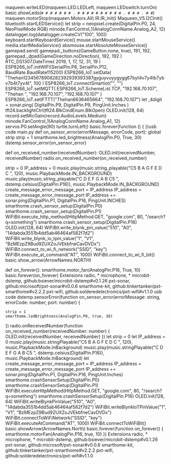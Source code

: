 maqueen.writeLED(maqueen.LED.LEDLeft, maqueen.LEDswitch.turnOn) basic.showLeds(` # # # # # # # . # # # # # # # # # # . # # # . # # `) maqueen.motorStop(maqueen.Motors.All) IR.IR_init() Maqueen_V5.I2CInit() bluetooth.startLEDService() let strip = neopixel.create(DigitalPin.P0, 24, NeoPixelMode.RGB) minode.FanControl_1(AnalogConnName.Analog_A2, 12) datalogger.log(datalogger.createCV("100", 100)) keyboard.startKeyboardService() mouse.startMouseService() media.startMediaService() absmouse.startAbsoluteMouseService() gamepad.send( gamepad._buttons(GameButton.none, true), 191, 192, gamepad._dpad(GameDirection.noDirection), 192, 192 ) RTC_DS1307.DateTime( 2019, 1, 17, 12, 31, 19 ) ESP8266_IoT.initWIFI(SerialPin.P8, SerialPin.P12, BaudRate.BaudRate115200) ESP8266_IoT.setData( "Thehan12345678908282392939393387gyguyvuyygygg67byt4v7y4tb7ybv7b4t7yv4t", 100 ) ESP8266_IoT.connectSmartiot("", "") ESP8266_IoT.setMQTT( ESP8266_IoT.SchemeList.TCP, "192.168.70.107", "Thehan ", "192.168.70.107", "192.168.70.107" ) ESP8266_IoT.setIFTTT("Thehan6636465664", "192.168.70.107") let _4digit = sonar.ping( DigitalPin.P9, DigitalPin.P9, PingUnit.Inches ) tft24.backlightCtrl(tft24.BlkCmdEnum.BlkOpen) OLED.init(128, 64) record.setMicGain(record.AudioLevels.Medium) minode.FanControl_1(AnalogConnName.Analog_A1, 12) servos.P0.setAngle(90) turtle.turnLeft() basic.forever(function () { })usb code
main.py
def on_sensor_error(errorMessage, errorCode, port):
    global strip
    strip = 1
    smarthome.led_brightness(AnalogPin.P0, True, 30)
dstemp.sensor_error(on_sensor_error)

def on_received_number(receivedNumber):
    OLED.init(receivedNumber, receivedNumber)
radio.on_received_number(on_received_number)

strip = 0
IP_address = 0
music.play(music.string_playable("C5 B A G F E D C ", 120),
    music.PlaybackMode.IN_BACKGROUND)
music.play(music.string_playable("C D E F G A B C5 ", dstemp.celsius(DigitalPin.P16)),
    music.PlaybackMode.IN_BACKGROUND)
create_message_error_message_port = IP_address
IP_address = create_message_error_message_port
IP_address += sonar.ping(DigitalPin.P1, DigitalPin.P16, PingUnit.INCHES)
smarthome.crash_sensor_setup(DigitalPin.P0)
smarthome.crash_sensor_setup(DigitalPin.P1)
WiFiBit.execute_http_method(HttpMethod.GET, "google.com", 80, "/search?q=something")
smarthome.crash_sensor_setup(DigitalPin.P16)
OLED.init(128, 64)
WiFiBit.write_blynk_pin_value("510", "A0", "14dabda3551b4dd5ab46464af582f7d2")
WiFiBit.write_blynk_io_tpin_value("1", "V1", "BzMEzpZ9Bud9ZUXZoJVEkbfneCavDVDx")
WiFiBit.connect_to_wi_fi_network("SSID", "key")
WiFiBit.execute_at_command("AT", 1000)
WiFiBit.connect_to_wi_fi_bit()
basic.show_arrow(ArrowNames.NORTH)

def on_forever():
    smarthome.motor_fan(AnalogPin.P16, True, 10)
basic.forever(on_forever)
Extensions
radio, *
microphone, *
microbit-dstemp, github:bsiever/microbit-dstemp#v0.1.26
pxt-sonar, github:microsoft/pxt-sonar#v0.0.6
smarthome-kit, github:tinkertanker/pxt-smarthome#v2.2.2
pxt-wifi, github:solderedelectronics/pxt-wifi#v1.1.0
usb code
dstemp.sensorError(function on_sensor_error(errorMessage: string, errorCode: number, port: number) {

    strip = 1
    smarthome.ledBrightness(AnalogPin.P0, true, 30)
})
radio.onReceivedNumber(function on_received_number(receivedNumber: number) {
    OLED.init(receivedNumber, receivedNumber)
})
let strip = 0
let IP_address = 0
music.play(music.stringPlayable("C5 B A G F E D C ", 120), music.PlaybackMode.InBackground)
music.play(music.stringPlayable("C D E F G A B C5 ", dstemp.celsius(DigitalPin.P16)), music.PlaybackMode.InBackground)
let create_message_error_message_port = IP_address
IP_address = create_message_error_message_port
IP_address += sonar.ping(DigitalPin.P1, DigitalPin.P16, PingUnit.Inches)
smarthome.crashSensorSetup(DigitalPin.P0)
smarthome.crashSensorSetup(DigitalPin.P1)
WiFiBit.executeHttpMethod(HttpMethod.GET, "google.com", 80, "/search?q=something")
smarthome.crashSensorSetup(DigitalPin.P16)
OLED.init(128, 64)
WiFiBit.writeBlynkPinValue("510", "A0", "14dabda3551b4dd5ab46464af582f7d2")
WiFiBit.writeBlynkIoTPinValue("1", "V1", "BzMEzpZ9Bud9ZUXZoJVEkbfneCavDVDx")
WiFiBit.connectToWiFiNetwork("SSID", "key")
WiFiBit.executeAtCommand("AT", 1000)
WiFiBit.connectToWiFiBit()
basic.showArrow(ArrowNames.North)
basic.forever(function on_forever() {
    smarthome.motorFan(AnalogPin.P16, true, 10)
})
Extensions
radio, *
microphone, *
microbit-dstemp, github:bsiever/microbit-dstemp#v0.1.26
pxt-sonar, github:microsoft/pxt-sonar#v0.0.6
smarthome-kit, github:tinkertanker/pxt-smarthome#v2.2.2
pxt-wifi, github:solderedelectronics/pxt-wifi#v1.1.0

